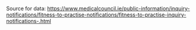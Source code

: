 Source for data: https://www.medicalcouncil.ie/public-information/inquiry-notifications/fitness-to-practise-notifications/fitness-to-practise-inquiry-notifications-.html
